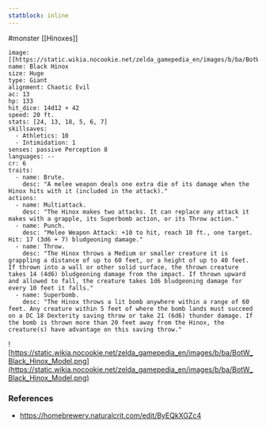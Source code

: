```yaml
---
statblock: inline
---
```

 #monster [[Hinoxes]]

```statblock
image: [[https://static.wikia.nocookie.net/zelda_gamepedia_en/images/b/ba/BotW_Black_Hinox_Model.png]]
name: Black Hinox
size: Huge
type: Giant
alignment: Chaotic Evil
ac: 13
hp: 133
hit_dice: 14d12 + 42
speed: 20 ft.
stats: [24, 13, 18, 5, 6, 7]
skillsaves:
  - Athletics: 10
  - Intimidation: 1
senses: passive Perception 8
languages: --
cr: 6
traits:
  - name: Brute.
    desc: "A melee weapon deals one extra die of its damage when the Hinox hits with it (included in the attack)."
actions:
  - name: Multiattack.
    desc: "The Hinox makes two attacks. It can replace any attack it makes with a grapple, its Superbomb action, or its Throw action."
  - name: Punch.
    desc: "Melee Weapon Attack: +10 to hit, reach 10 ft., one target. Hit: 17 (3d6 + 7) bludgeoning damage."
  - name: Throw.
    desc: "The Hinox throws a Medium or smaller creature it is grappling a distance of up to 60 feet, or a height of up to 40 feet. If thrown into a wall or other solid surface, the thrown creature takes 14 (4d6) bludgeoning damage from the impact. If thrown upward and allowed to fall, the creature takes 1d6 bludgeoning damage for every 10 feet it falls."
  - name: Superbomb.
    desc: "The Hinox throws a lit bomb anywhere within a range of 60 feet. Any creature within 5 feet of where the bomb lands must succeed on a DC 18 Dexterity saving throw or take 21 (6d6) thunder damage. If the bomb is thrown more than 20 feet away from the Hinox, the creature(s) have advantage on this saving throw."
```

![https://static.wikia.nocookie.net/zelda_gamepedia_en/images/b/ba/BotW_Black_Hinox_Model.png](https://static.wikia.nocookie.net/zelda_gamepedia_en/images/b/ba/BotW_Black_Hinox_Model.png)

### References

* https://homebrewery.naturalcrit.com/edit/ByEQkXGZc4
